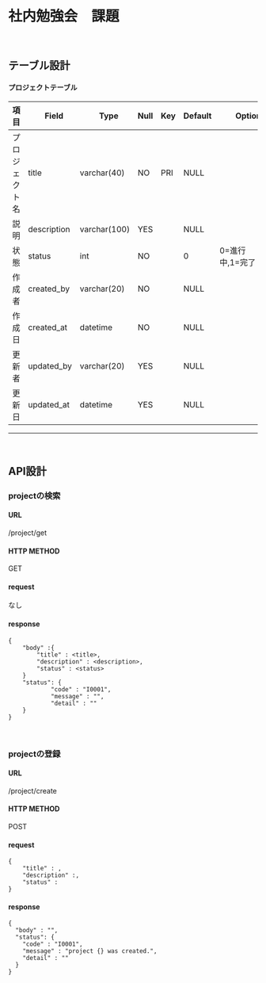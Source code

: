 # 社内勉強会　課題

<br>

## テーブル設計 

#### プロジェクトテーブル

|項目|　Field　|　Type　| Null | Key | Default |　　Option　　|
|----|----|----|----|----|----|----|
|プロジェクト名|title|varchar(40)|NO|PRI|NULL| |
|説明|description|varchar(100)|YES||NULL| |
|状態|status|int|NO||0| 0=進行中,1=完了 |
|作成者|created_by|varchar(20)|NO||NULL| |
|作成日|created_at|datetime|NO||NULL| |
|更新者|updated_by|varchar(20)|YES||NULL| |
|更新日|updated_at|datetime|YES||NULL| |

<hr><br>

## API設計

### projectの検索

#### URL
/project/get

#### HTTP METHOD
GET

#### request
なし

#### response
``` 
{
    "body" :{
        "title" : <title>,
        "description" : <description>,
        "status" : <status>        
    }
    "status": {
            "code" : "I0001",
            "message" : "",
            "detail" : ""
    }
}
```
<br>

### projectの登録

#### URL
/project/create

#### HTTP METHOD
POST

#### request
```
{
    "title" : ,
    "description" :,
    "status" :
}
```

#### response
```
{
  "body" : "",
  "status": {
    "code" : "I0001",
    "message" : "project {} was created.",
    "detail" : ""
  }
}

